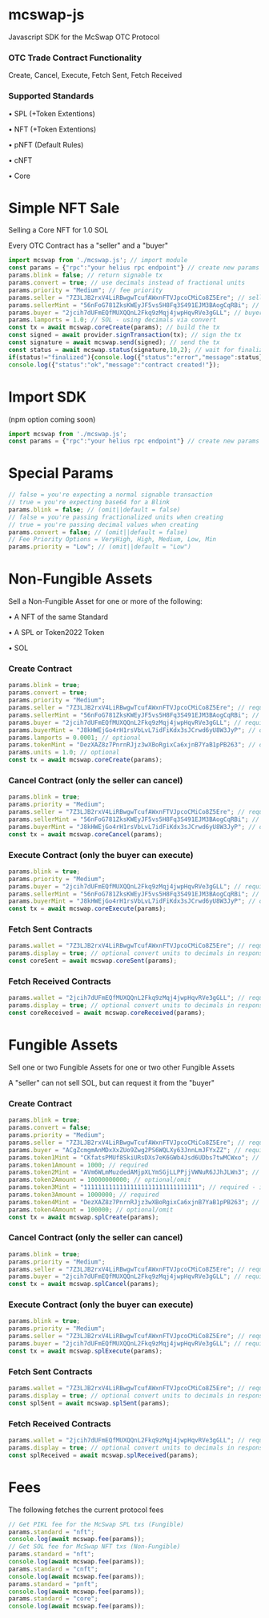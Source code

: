 # mcswap-js
Javascript SDK for the McSwap OTC Protocol

### OTC Trade Contract Functionality

Create, Cancel, Execute, Fetch Sent, Fetch Received

### Supported Standards

• SPL (+Token Extentions)

• NFT (+Token Extentions)

• pNFT (Default Rules)

• cNFT

• Core

# Simple NFT Sale
Selling a Core NFT for 1.0 SOL

Every OTC Contract has a "seller" and a "buyer"
```javascript
import mcswap from './mcswap.js'; // import module
const params = {"rpc":"your helius rpc endpoint"} // create new params object
params.blink = false; // return signable tx
params.convert = true; // use decimals instead of fractional units
params.priority = "Medium"; // fee priority
params.seller = "7Z3LJB2rxV4LiRBwgwTcufAWxnFTVJpcoCMiCo8Z5Ere"; // seller wallet
params.sellerMint = "56nFoG781ZksKWEyJF5vs5H8Fq3S491EJM3BAogCqRBi"; // seller nft
params.buyer = "2jcih7dUFmEQfMUXQQnL2Fkq9zMqj4jwpHqvRVe3gGLL"; // buyer wallet
params.lamports = 1.0; // SOL - using decimals via convert
const tx = await mcswap.coreCreate(params); // build the tx
const signed = await provider.signTransaction(tx); // sign the tx
const signature = await mcswap.send(signed); // send the tx
const status = await mcswap.status(signature,10,2); // wait for finalization
if(status!="finalized"){console.log({"status":"error","message":status});return;}
console.log({"status":"ok","message":"contract created!"});
```

# Import SDK
(npm option coming soon)
```javascript
import mcswap from './mcswap.js';
const params = {"rpc":"your helius rpc endpoint"} // create new params object
```

# Special Params
```javascript
// false = you're expecting a normal signable transaction
// true = you're expecting base64 for a Blink
params.blink = false; // (omit||default = false)
// false = you're passing fractionalized units when creating
// true = you're passing decimal values when creating
params.convert = false; // (omit||default = false)
// Fee Priority Options = VeryHigh, High, Medium, Low, Min
params.priority = "Low"; // (omit||default = "Low")
```

# Non-Fungible Assets
Sell a Non-Fungible Asset for one or more of the following:

• A NFT of the same Standard

• A SPL or Token2022 Token

• SOL

### Create Contract
```javascript
params.blink = true;
params.convert = true;
params.priority = "Medium";
params.seller = "7Z3LJB2rxV4LiRBwgwTcufAWxnFTVJpcoCMiCo8Z5Ere"; // required
params.sellerMint = "56nFoG781ZksKWEyJF5vs5H8Fq3S491EJM3BAogCqRBi"; // required
params.buyer = "2jcih7dUFmEQfMUXQQnL2Fkq9zMqj4jwpHqvRVe3gGLL"; // required
params.buyerMint = "J8kHWEjGo4rH1rsVbLvL7idFiKdx3sJCrwd6yU8W3JyP"; // optional
params.lamports = 0.0001; // optional
params.tokenMint = "DezXAZ8z7PnrnRJjz3wXBoRgixCa6xjnB7YaB1pPB263"; // optional
params.units = 1.0; // optional
const tx = await mcswap.coreCreate(params);
```

### Cancel Contract (only the seller can cancel)
```javascript
params.blink = true;
params.priority = "Medium";
params.seller = "7Z3LJB2rxV4LiRBwgwTcufAWxnFTVJpcoCMiCo8Z5Ere"; // required
params.sellerMint = "56nFoG781ZksKWEyJF5vs5H8Fq3S491EJM3BAogCqRBi"; // required
params.buyerMint = "J8kHWEjGo4rH1rsVbLvL7idFiKdx3sJCrwd6yU8W3JyP"; // omit if no nft was requested
const tx = await mcswap.coreCancel(params);
```

### Execute Contract (only the buyer can execute)
```javascript
params.blink = true;
params.priority = "Medium";
params.buyer = "2jcih7dUFmEQfMUXQQnL2Fkq9zMqj4jwpHqvRVe3gGLL"; // required
params.sellerMint = "56nFoG781ZksKWEyJF5vs5H8Fq3S491EJM3BAogCqRBi"; // required
params.buyerMint = "J8kHWEjGo4rH1rsVbLvL7idFiKdx3sJCrwd6yU8W3JyP"; // omit if no nft was requested
const tx = await mcswap.coreExecute(params);
```

### Fetch Sent Contracts
```javascript
params.wallet = "7Z3LJB2rxV4LiRBwgwTcufAWxnFTVJpcoCMiCo8Z5Ere"; // required seller wallet
params.display = true; // optional convert units to decimals in response
const coreSent = await mcswap.coreSent(params);
```

### Fetch Received Contracts
```javascript
params.wallet = "2jcih7dUFmEQfMUXQQnL2Fkq9zMqj4jwpHqvRVe3gGLL"; // required buyer wallet
params.display = true; // optional convert units to decimals in response
const coreReceived = await mcswap.coreReceived(params);
```

# Fungible Assets
Sell one or two Fungible Assets for one or two other Fungible Assets

A "seller" can not sell SOL, but can request it from the "buyer"

### Create Contract
```javascript
params.blink = true;
params.convert = false;
params.priority = "Medium";
params.seller = "7Z3LJB2rxV4LiRBwgwTcufAWxnFTVJpcoCMiCo8Z5Ere"; // required
params.buyer = "ACgZcmgmAnMDxXxZUo9Zwg2PS6WQLXy63JnnLmJFYxZZ"; // required
params.token1Mint = "CKfatsPMUf8SkiURsDXs7eK6GWb4Jsd6UDbs7twMCWxo"; // required
params.token1Amount = 1000; // required
params.token2Mint = "AVm6WLmMuzdedAMjpXLYmSGjLLPPjjVWNuR6JJhJLWn3"; // optional/omit
params.token2Amount = 10000000000; // optional/omit
params.token3Mint = "11111111111111111111111111111111"; // required - if requesting SOL it must be in pos 3
params.token3Amount = 1000000; // required
params.token4Mint = "DezXAZ8z7PnrnRJjz3wXBoRgixCa6xjnB7YaB1pPB263"; // optional/omit
params.token4Amount = 100000; // optional/omit
const tx = await mcswap.splCreate(params);
```

### Cancel Contract (only the seller can cancel)
```javascript
params.blink = true;
params.priority = "Medium";
params.seller = "7Z3LJB2rxV4LiRBwgwTcufAWxnFTVJpcoCMiCo8Z5Ere"; // required
params.buyer = "2jcih7dUFmEQfMUXQQnL2Fkq9zMqj4jwpHqvRVe3gGLL"; // required
const tx = await mcswap.splCancel(params);
```

### Execute Contract (only the buyer can execute)
```javascript
params.blink = true;
params.priority = "Medium";
params.seller = "7Z3LJB2rxV4LiRBwgwTcufAWxnFTVJpcoCMiCo8Z5Ere"; // required
params.buyer = "2jcih7dUFmEQfMUXQQnL2Fkq9zMqj4jwpHqvRVe3gGLL"; // required
const tx = await mcswap.splExecute(params);
```

### Fetch Sent Contracts
```javascript
params.wallet = "7Z3LJB2rxV4LiRBwgwTcufAWxnFTVJpcoCMiCo8Z5Ere"; // required seller wallet
params.display = true; // optional convert units to decimals in response
const splSent = await mcswap.splSent(params);
```

### Fetch Received Contracts
```javascript
params.wallet = "2jcih7dUFmEQfMUXQQnL2Fkq9zMqj4jwpHqvRVe3gGLL"; // required buyer wallet
params.display = true; // optional convert units to decimals in response
const splReceived = await mcswap.splReceived(params);
```

# Fees
The following fetches the current protocol fees
```javascript
// Get PIKL fee for the McSwap SPL txs (Fungible)
params.standard = "nft";
console.log(await mcswap.fee(params));
// Get SOL fee for McSwap NFT txs (Non-Fungible)
params.standard = "nft";
console.log(await mcswap.fee(params));
params.standard = "cnft";
console.log(await mcswap.fee(params));
params.standard = "pnft";
console.log(await mcswap.fee(params));
params.standard = "core";
console.log(await mcswap.fee(params));
```
